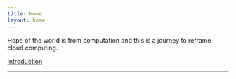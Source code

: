```yaml
---
title: Home
layout: home
---
```


Hope of the world is from computation and this is a journey to reframe cloud computing. 

[Introduction]( /doc/introduction)

---

[Introduction]: /doc/introduction